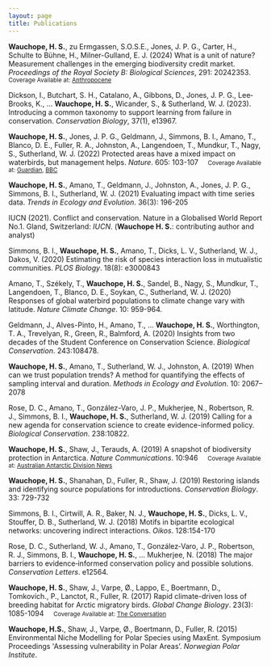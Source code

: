 ```yaml
---
layout: page
title: Publications
---
```

**Wauchope, H. S.**, zu Ermgassen, S.O.S.E., Jones, J. P. G., Carter, H., Schulte to Bühne, H., Milner-Gulland, E. J. (2024) What is a unit of nature? Measurement challenges in the emerging biodiversity credit market. *Proceedings of the Royal Society B: Biological Sciences*, 291: 20242353.
&nbsp;&nbsp;&nbsp;<small> Coverage Available at: [Anthropocene](https://www.anthropocenemagazine.org/2024/12/whats-a-unit-of-nature-and-can-it-be-sold-in-a-biodiversity-credit-market/) </small>

Dickson, I., Butchart, S. H., Catalano, A., Gibbons, D., Jones, J. P. G., Lee‐Brooks, K., ... **Wauchope, H. S.**, Wicander, S., & Sutherland, W. J. (2023). Introducing a common taxonomy to support learning from failure in conservation. *Conservation Biology*, 37(1), e13967.

**Wauchope, H. S.**, Jones, J. P. G., Geldmann, J., Simmons, B. I., Amano, T., Blanco, D. E., Fuller, R. A., Johnston, A., Langendoen, T., Mundkur, T., Nagy, S., Sutherland, W. J. (2022) Protected areas have a mixed impact on waterbirds, but management helps. *Nature*. 605: 103-107
&nbsp;&nbsp;&nbsp;<small> Coverage Available at: [Guardian](https://www.theguardian.com/environment/2022/apr/20/protected-areas-dont-always-benefit-wildlife-global-study-finds-aoe), [BBC](https://www.bbc.com/news/science-environment-61164969) </small>

**Wauchope, H. S.**, Amano, T., Geldmann, J., Johnston, A., Jones, J. P. G., Simmons, B. I., Sutherland, W. J. (2021) Evaluating impact with time series data. *Trends in Ecology and Evolution*. 36(3): 196-205

IUCN (2021). Conflict and conservation. Nature in a Globalised World Report No.1. Gland, Switzerland: *IUCN*. (**Wauchope H. S.**: contributing author and analyst)

Simmons, B. I., **Wauchope, H. S.**, Amano, T., Dicks, L. V., Sutherland, W. J., Dakos, V. (2020) Estimating the risk of species interaction loss in mutualistic communities. *PLOS Biology*. 18(8): e3000843

Amano, T., Székely, T., **Wauchope, H. S.**, Sandel, B., Nagy, S., Mundkur, T., Langendoen, T., Blanco, D. E., Soykan, C., Sutherland, W. J. (2020) Responses of global waterbird populations to climate change vary with latitude. *Nature Climate Change*. 10: 959-964.

Geldmann, J., Alves-Pinto, H., Amano, T., … **Wauchope, H. S.**, Worthington, T. A., Trevelyan, R., Green, R., Balmford, A. (2020) Insights from two decades of the Student Conference on Conservation Science. *Biological Conservation*. 243:108478.

**Wauchope, H. S.**, Amano, T., Sutherland, W. J., Johnston, A. (2019) When can we trust population trends? A method for quantifying the effects of sampling interval and duration. *Methods in Ecology and Evolution*. 10: 2067– 2078

Rose, D. C., Amano, T., González-Varo, J. P., Mukherjee, N., Robertson, R. J., Simmons, B. I., **Wauchope, H. S.**, Sutherland, W. J. (2019) Calling for a new agenda for conservation science to create evidence-informed policy. *Biological Conservation*. 238:10822.

**Wauchope, H. S.**, Shaw, J., Terauds, A. (2019) A snapshot of biodiversity protection in Antarctica. *Nature Communications*. 10:946
&nbsp;&nbsp;&nbsp;<small> Coverage Available at: [Australian Antarctic Division News](https://www.antarctica.gov.au/news/2019/enhancing-biodiversity-protection-in-antarctica/)</small>

**Wauchope, H. S.**, Shanahan, D., Fuller, R., Shaw, J. (2019) Restoring islands and identifying source populations for introductions. *Conservation Biology*. 33: 729-732

Simmons, B. I., Cirtwill, A. R., Baker, N. J., **Wauchope, H. S.**, Dicks, L. V., Stouffer, D. B., Sutherland, W. J. (2018) Motifs in bipartite ecological networks: uncovering indirect interactions. *Oikos*. 128:154-170

Rose, D. C., Sutherland, W. J., Amano, T., González‐Varo, J. P., Robertson, R. J., Simmons, B. I., **Wauchope, H. S.**, … Mukherjee, N. (2018) The major barriers to evidence‐informed conservation policy and possible solutions. *Conservation Letters*. e12564.

**Wauchope, H. S.**, Shaw, J., Varpe, Ø., Lappo, E., Boertmann, D., Tomkovich., P., Lanctot, R., Fuller, R. (2017) Rapid climate-driven loss of breeding habitat for Arctic migratory birds. *Global Change Biology*. 23(3): 1085-1094
&nbsp;&nbsp;&nbsp;<small> Coverage Available at: [The Conversation](https://theconversation.com/arctic-birds-face-disappearing-breeding-grounds-as-climate-warms-62656) </small>

**Wauchope, H.S.**, Shaw, J., Varpe, Ø., Boertmann, D., Fuller, R. (2015) Environmental Niche Modelling for Polar Species using MaxEnt. Symposium Proceedings 'Assessing vulnerability in Polar Areas’. *Norwegian Polar Institute*.
